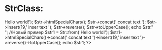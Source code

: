 # StrClass:
<?
        include_once('StrClass.php');

          //Старый пример
            $str = Str::from('<sctipt>Hello world!</script>');
            $str->htmlSpecialChars();
            $str->concat(' concat text ');
            $str->insert(19,' inser text ');
            $str->reverse();
            $str->toUpperCase();
            echo $str."<br>";

        //Новый пример
            $str1 = Str::from('<sctipt>Hello world!</script>');
            $str1->htmlSpecialChars()->concat(' concat text ')->insert(19,' inser text ')->reverse()->toUpperCase();
            echo $str1;
?>
